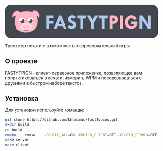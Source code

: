 ![image-alt-name](./logo.png)




Тренажер печати  с возможностью соревновательной игры

## О проекте

FASTYTPIGN - клиент-серверное приложение, позволяющее вам попрактиковаться в печати, 
измерить WPM и посоревноваться с друзьями в быстром наборе текстов.

## Установка

Для установки используйте команды: 
```sh
git clone https://github.com/khbminus/fastTyping.git
mkdir build
cd build
cmake .. cmake .. -DBUILD_ALL=ON -DBUILD_CLIENT=OFF -DBUILD_SERVER=OFF # в зависимости от того, что вы хотите собрать назначив флаги 
make server
make client
```


